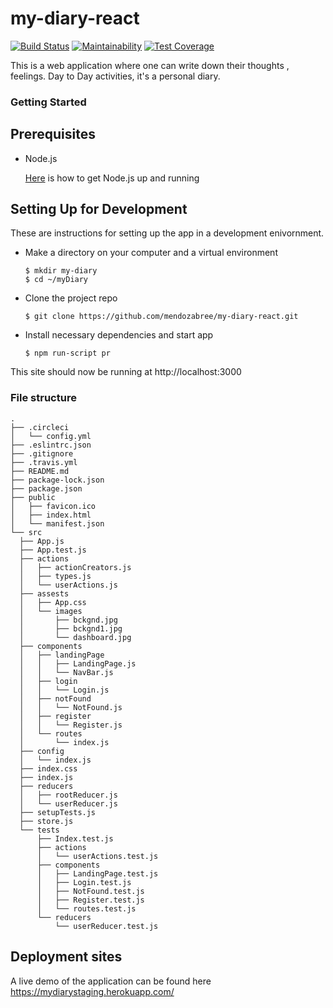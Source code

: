 # my-diary-react
[![Build Status](https://travis-ci.org/mendozabree/my-diary-react.svg?branch=develop)](https://travis-ci.org/mendozabree/my-diary-react)
[![Maintainability](https://api.codeclimate.com/v1/badges/5a36f8ea97d453cb1691/maintainability)](https://codeclimate.com/github/mendozabree/my-diary-react/maintainability)
[![Test Coverage](https://api.codeclimate.com/v1/badges/5a36f8ea97d453cb1691/test_coverage)](https://codeclimate.com/github/mendozabree/my-diary-react/test_coverage)


This is a web application where one can write down their thoughts , feelings. Day to Day activities, it's a personal diary.
### Getting Started
## Prerequisites

* Node.js

  
  [Here](https://nodejs.org/en/) is how to get Node.js up and running
  
  

## Setting Up for Development
These are instructions for setting up the app in a development enivornment.

* Make a directory on your computer and a virtual environment
  ```
  $ mkdir my-diary
  $ cd ~/myDiary
  ```

* Clone the project repo
  ```
  $ git clone https://github.com/mendozabree/my-diary-react.git
  ```
  

* Install necessary dependencies and start app
  ```
  $ npm run-script pr
  ```
  
This site should now be running at http://localhost:3000 


### File structure
  ```
.
├── .circleci
│   └── config.yml
├── .eslintrc.json
├── .gitignore
├── .travis.yml
├── README.md
├── package-lock.json
├── package.json
├── public
│   ├── favicon.ico
│   ├── index.html
│   └── manifest.json
└── src
    ├── App.js
    ├── App.test.js
    ├── actions
    │   ├── actionCreators.js
    │   ├── types.js
    │   └── userActions.js
    ├── assests
    │   ├── App.css
    │   └── images
    │       ├── bckgnd.jpg
    │       ├── bckgnd1.jpg
    │       └── dashboard.jpg
    ├── components
    │   ├── landingPage
    │   │   ├── LandingPage.js
    │   │   └── NavBar.js
    │   ├── login
    │   │   └── Login.js
    │   ├── notFound
    │   │   └── NotFound.js
    │   ├── register
    │   │   └── Register.js
    │   └── routes
    │       └── index.js
    ├── config
    │   └── index.js
    ├── index.css
    ├── index.js
    ├── reducers
    │   ├── rootReducer.js
    │   └── userReducer.js
    ├── setupTests.js
    ├── store.js
    └── tests
        ├── Index.test.js
        ├── actions
        │   └── userActions.test.js
        ├── components
        │   ├── LandingPage.test.js
        │   ├── Login.test.js
        │   ├── NotFound.test.js
        │   ├── Register.test.js
        │   └── routes.test.js
        └── reducers
            └── userReducer.test.js
  ```

## Deployment sites
A live demo of the application can be found here https://mydiarystaging.herokuapp.com/


